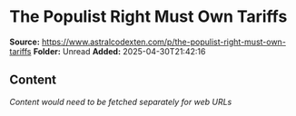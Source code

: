 # The Populist Right Must Own Tariffs

**Source:** https://www.astralcodexten.com/p/the-populist-right-must-own-tariffs
**Folder:** Unread
**Added:** 2025-04-30T21:42:16




## Content
*Content would need to be fetched separately for web URLs*
